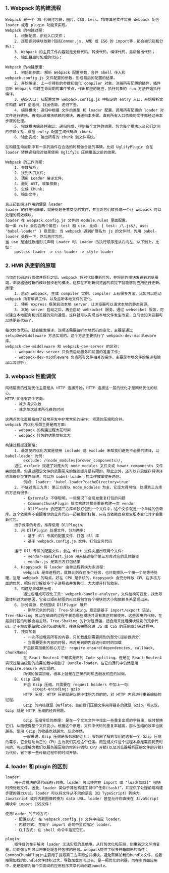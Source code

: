 
### 1. Webpack 的构建流程
    Webpack 是一个 JS 代码打包器，图片，CSS，Less，TS等其他文件需要 Webpack 配合 loader 或者 plugin 功能来实现。
    Webpack 的构建过程:
        1. 根据配置，识别入口文件；
        2. 逐层识别模块依赖(包括Common.js, AMD 或 ES6 的 import等，都会被识别和分析)；
        3. Webpack 的主要工作内容就是分析代码，转换代码，编译代码，最后输出代码；
        4. 输出最后打包后的代码；

    Webpack 的构建原理:
        1. 初始化参数: 解析 Webpack 配置参数，合并 Shell 传入和 webpack.config.js 文件配置的参数，形成最后的配置的结果。
        2. 开始编译: 上一步得到的参数初始化 compiler 对象，注册所有配置的插件，插件监听 Webpack 构建生命周期的事件节点，作出相应的反应，执行对象的 run 方法开始执行编译。
        3. 确定入口: 从配置文件 webpack.config.js 中指定的 entry 入口，开始解析文件构建 AST 语法树，找出依赖，递归下去。
        4. 编译模块: 递归中根据 文件的类型 和 loader 配置，调用所有配置的 loader 对文件进行转换，再找出该模块依赖的模块，再递归本步骤，直到所有入口依赖的文件都经过来本步骤的处理。
        5. 完成模块编译并输出: 递归完成，得到每个文件的结果，包含每个模块以及它们之间的依赖关系，根据 entry 配置生成代码块 chunk。
        6. 输出完成: 输出所有的 chunk 到文件系统。

    在构建生命周期中有一系列插件在合适的时机做合适的事情，比如 UglifyPlugin 会在 loader 转换递归完对结果使用 UglifyJs 压缩覆盖之前的结果。

    Webpack 的工作流程:
        1. 参数解析;
        2. 找到入口文件;
        3. 调用 Loader 编译文件;
        4. 遍历 AST, 收集依赖;
        5. 生成 Chunk;
        6. 输出文件;

    真正起到编译作用的便是 loader
    loader 的作用很简单，就是处理任意类型的文件，并且将它们转换成一个让 webpack 可以处理的有效模块。
    loader 在 webpack.config.js 文件的 module.rules 里面配置。
    每一条 rule 会包含两个属性: test 和 use, 比如: { test: /\.js$/, use: 'babel-loader' } 意思是: 当 webpack 遇到扩展名为 js 的文件时，先用 babel-loader 处理一下，然后再打包它。
    当 use 是通过数组形式声明 Loader 时，Loader 的执行顺序是从右向左，从下到上，比如：
        postcss-loader -> css-loader -> style-loader

### 2. HMR 热更新的原理
    当你对代码进行修改并保存之后，webpack 将对代码重新打包，并将新的模块发送到浏览器端，浏览器通过新的模块替换老的模块，这样在不刷新浏览器的前提下就能够对应用进行更新。
    原理:
        1. 启动 webpack, 生成 compiler 实例。compiler 上有很多方法，比如可以启动 webpack 所有编译工作，以及监听本地文件的变化。
        2. 使用 express 框架启动本地 server，让浏览器可以请求本地的静态资源。
        3. 本地 server 启动之后，再去启动 websocket 服务。通过 websocket 服务，可以建立本地服务和浏览器的双向通信。这样就可以实现当本地文件发生改变，立马告知浏览器可以热更新代码了。

    每次修改代码，就会触发编译，说明还需要监听本地代码的变化，主要是通过 setupDevMiddleware 方法实现的。这个方法主要执行了 webpack-dev-middleware 库。
    webpack-dev-middleware 和 webpack-dev-server 的区别:
        - webpack-dev-server 只负责启动服务和前置的准备工作;
        - webpack-dev-middleware 负责所有文件相关的操作，主要是本地文件的编译和输出以及监听;

### 3. webpack 性能调优
    网络层面的性能优化主要是从 HTTP 连接开始，HTTP 连接这一层的优化才是网络优化的核心。
    HTTP 优化有两个方向:
        - 减少请求次数
        - 减少单次请求所花费的时间

    这两点优化直接指向了日常开发中非常常见的操作: 资源的压缩和合并。
    webpack 的优化瓶颈主要是两方面:
        - webpack 的构建过程太花时间
        - webpack 打包的结果体积太大

    构建过程提速策略:
        1. 最常见的优化方案是使用 include 或 exclude 来帮我们避免不必要的转译，以 babel-loader 为例:
            exclude: /(node_modules|brower_components)/,
        通过 exclude 规避了对庞大的 node_modules 文件夹或 bower_components 文件夹的处理。但通过限定文件的范围带来的性能提升是有限的。除此之外，还可以开启缓存将转译结果缓存至文件系统，可以将 babel-loader 的工作效率提升两倍。
            例如: loader: 'babel-loader?cacheDirectory=true'
        2. 不放过第三方库: 第三方库以 node_modules 为主，它庞大得可怕，处理第三方库的方法有很多:
            - Externals 不够聪明，一些情况下会引发重复打包的问题
            - CommonsChunkPlugin 每次构建时都会重新构建一次 vendor
            - DllPlugin 会把第三方库单独打包到一个文件中，这个文件就是一个单纯的依赖库。这个依赖库不会跟着你的业务代码一起被重新打包，只有当依赖自身发生版本变化时才会重新打包。
        出于效率的考虑，推荐使用 DllPlugin。
        3. 用 DllPlugin 处理文件，分为两步:
            - 基于 dll 专属的配置文件，打包 dll 库
            - 基于 webpack.config.js 文件，打包业务代码

        运行 Dll 专属的配置文件，会在 dist 文件夹里出现两个文件:
            - vendor-manifest.json 用来描述每个第三方库对应的具体路径
            - vendor.js 是第三方打包结果
        4. Happypack 将 loader 由单进程转换为多进程:
            webpack 是单进程的，就算此刻存在多个任务，也只能排队一个接一个地等待处理，这是 webpack 的缺点。好在 CPU 是多核的，Happypack 会充分释放 CPU 在多核方面的优势，把任务分解给多个子进程去并发执行，大大提升打包效率。
        5. 构建结果体积压缩:
            通过包组成可视化工具: webpack-bundle-analyzer，文件结构可视化，找出导致体积过大的原因，它会以矩形树图的形式将包含各个模块的大小和依赖关系呈现出来。
        6. 拆分资源，仍然围绕 DllPlugin 展开
            - 删除冗余的代码: Tree-Shaking，意思是基于 import/export 语法，Tree-Shaking 可以在编译的过程中获悉哪些模块并没有真正的被使用，这些没用的代码，在最后打包的时候会被去除。Tree-Shaking 的针对性很强，适合用来处理模块级别的冗余代码。至于粒度更细的冗余代码的去除，往往会被整合进 JS 或 CSS 的压缩或分离过程中。
        7. 按需加载
            - 一次不加载完所有的内容，只加载此刻需要用到的部分(提前做拆分)
            - 当需要更多内容的时候，再对用到的内容进行即时的加载
            开启按需加载的核心方法: require.ensure(dependencies, callback, chunkName)
            在 React-Router4 中确实是用的 Code-spliting，但是在 React-Router4 实现过路由级别的按需加载中用到了 Bundle-loader。在它的源码中仍然是用 require.ensure 来实现的。
            所谓的按需加载，根本上就是在正确的时机去触发相应的回调。
        8. Gzip 压缩
            开启 Gzip 压缩，只需要在 request headers 中加上一句:
                accept-encoding: gzip
            HTTP 压缩: HTTP 压缩就是以缩小体积为目的的，对 HTTP 内容进行重新编码的过程。
            Gzip 的内核就是 Deflate，目前我们压缩文件用得最多的就是 Gzip。可以说，Gzip 就是 HTTP 压缩的经典例题。

            Gzip 压缩背后的原理: 是在一个文本文件中找出一些重复出现的字符串，临时替换它们，从而使得整个文件变小。根据这个原理，文件中代码的重复率越高，那么压缩的效率也就越高，使用 Gzip 的收益也就越大，反之亦然。
            一般来说，Gzip 压缩是服务器的活儿: 服务器了解到我们这边有一个 Gzip 压缩的需求，它会启动自己的 CPU 去为我们完成这个任务。而压缩文件这个过程本身是需要耗费时间的，可以理解为我们以服务器压缩的时间开销和 CPU 开销(以及浏览器解析压缩文件的开销)为代价，省下来一些传输过程中的时间开销。

### 4. loader 和 plugin 的区别
    loader: 
        用于对模块的源代码进行转换。loader 可以使你在 import 或 "load(加载)" 模块时预处理文件。因此，loader 类似于其他构建工具中“任务(task)”，并提供了处理前端构建步骤的得力方式。loader 可以将文件从不同的语言（如 TypeScript）转换为 JavaScript 或将内联图像转换为 data URL。loader 甚至允许你直接在 JavaScript 模块中 import CSS文件！

    使用loader 的三种方式:
        - 配置方式: 在 webpack.config.js 文件中指定 loader。
        - 内联方式: 在每个 import 语句中显式指定 loader。
        - CLI方式: 在 shell 命令中指定它们。

    plugin:
        插件目的在于解决 loader 无法实现的其他事。从打包优化和压缩，到重新定义环境变量，功能强大到可以用来处理各种各样的任务。webpack提供了很多开箱即用的插件：CommonChunkPlugin主要用于提取第三方库和公共模块，避免首屏加载的bundle文件，或者按需加载的bundle文件体积过大，导致加载时间过长，是一把优化的利器。而在多页面应用中，更是能够为每个页面间的应用程序共享代码创建bundle。
